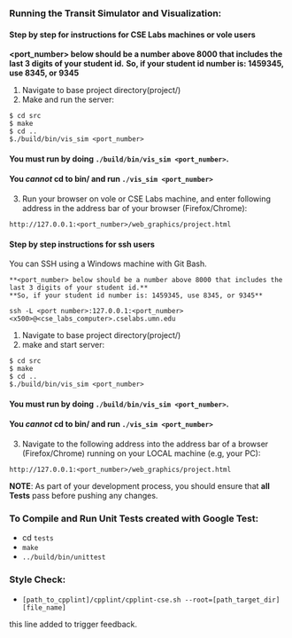 
### Running the Transit Simulator and Visualization:

#### Step by step for instructions for CSE Labs machines or vole users

**<port_number> below should be a number above 8000 that includes the last 3 digits of your student id.**
**So, if your student id number is: 1459345, use 8345, or 9345**

1. Navigate to base project directory(project/)  
2. Make and run the server:
```
$ cd src
$ make 
$ cd ..
$./build/bin/vis_sim <port_number>
```
#### You must run by doing `./build/bin/vis_sim <port_number>`.
#### You _cannot_ cd to bin/ and run `./vis_sim <port_number>`
3. Run your browser on vole or CSE Labs machine, and enter following address in the address bar of your browser (Firefox/Chrome):
```
http://127.0.0.1:<port_number>/web_graphics/project.html
```
  
#### Step by step instructions for ssh users
You can SSH using a Windows machine with Git Bash.
```
**<port_number> below should be a number above 8000 that includes the last 3 digits of your student id.**
**So, if your student id number is: 1459345, use 8345, or 9345**

ssh -L <port number>:127.0.0.1:<port_number> <x500>@<cse_labs_computer>.cselabs.umn.edu
```

1. Navigate to base project directory(project/)  
2. make and start server:
```
$ cd src
$ make 
$ cd ..
$./build/bin/vis_sim <port_number>
```
#### You must run by doing `./build/bin/vis_sim <port_number>`.
#### You _cannot_ cd to bin/ and run `./vis_sim <port_number>`
3. Navigate to the following address into the address bar of a browser (Firefox/Chrome) running on your LOCAL machine (e.g, your PC):
```
http://127.0.0.1:<port_number>/web_graphics/project.html
```
**NOTE**: As part of your development process, you should ensure that **all Tests** pass before pushing any changes. 

### To Compile and Run Unit Tests created with Google Test:

- cd `tests`
- `make`
- `../build/bin/unittest`

### Style Check:

- `[path_to_cpplint]/cpplint/cpplint-cse.sh --root=[path_target_dir] [file_name]`

this line added to trigger feedback.


